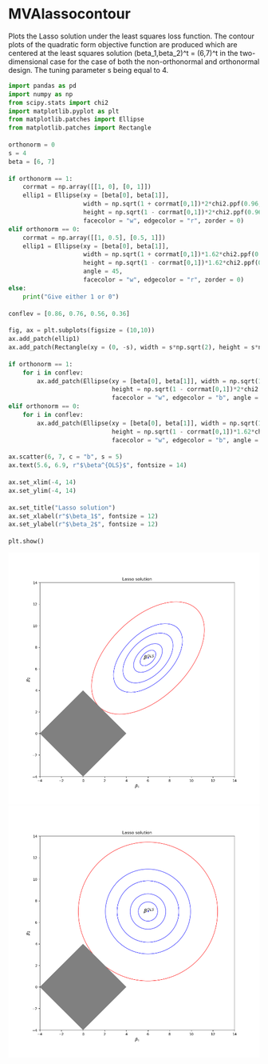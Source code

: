 # MVAlassocontour
Plots the Lasso solution under the least squares loss function. The contour plots of the quadratic form objective function are produced which are centered at the least squares solution (beta_1,beta_2)^t = (6,7)^t in the two-dimensional case for the case of both the non-orthonormal and orthonormal design. The tuning parameter s being equal to 4.

```python
import pandas as pd
import numpy as np
from scipy.stats import chi2
import matplotlib.pyplot as plt
from matplotlib.patches import Ellipse
from matplotlib.patches import Rectangle

orthonorm = 0
s = 4
beta = [6, 7]

if orthonorm == 1:
    corrmat = np.array([[1, 0], [0, 1]])
    ellip1 = Ellipse(xy = [beta[0], beta[1]], 
                     width = np.sqrt(1 + corrmat[0,1])*2*chi2.ppf(0.96, 2), 
                     height = np.sqrt(1 - corrmat[0,1])*2*chi2.ppf(0.96, 2), 
                     facecolor = "w", edgecolor = "r", zorder = 0)
elif orthonorm == 0:
    corrmat = np.array([[1, 0.5], [0.5, 1]])
    ellip1 = Ellipse(xy = [beta[0], beta[1]], 
                     width = np.sqrt(1 + corrmat[0,1])*1.62*chi2.ppf(0.96, 2), 
                     height = np.sqrt(1 - corrmat[0,1])*1.62*chi2.ppf(0.96, 2), 
                     angle = 45,
                     facecolor = "w", edgecolor = "r", zorder = 0)
else:
    print("Give either 1 or 0")
    
conflev = [0.86, 0.76, 0.56, 0.36]

fig, ax = plt.subplots(figsize = (10,10))
ax.add_patch(ellip1)
ax.add_patch(Rectangle(xy = (0, -s), width = s*np.sqrt(2), height = s*np.sqrt(2), angle=45, facecolor = "grey"))

if orthonorm == 1:
    for i in conflev:
        ax.add_patch(Ellipse(xy = [beta[0], beta[1]], width = np.sqrt(1 + corrmat[0,1])*2*chi2.ppf(i, 2), 
                             height = np.sqrt(1 - corrmat[0,1])*2*chi2.ppf(i, 2), 
                             facecolor = "w", edgecolor = "b", angle = 45, zorder = 0))
elif orthonorm == 0:
    for i in conflev:
        ax.add_patch(Ellipse(xy = [beta[0], beta[1]], width = np.sqrt(1 + corrmat[0,1])*1.62*chi2.ppf(i, 2), 
                             height = np.sqrt(1 - corrmat[0,1])*1.62*chi2.ppf(i, 2), 
                             facecolor = "w", edgecolor = "b", angle = 45, zorder = 0))
        
ax.scatter(6, 7, c = "b", s = 5)
ax.text(5.6, 6.9, r"$\beta^{OLS}$", fontsize = 14)

ax.set_xlim(-4, 14)
ax.set_ylim(-4, 14)

ax.set_title("Lasso solution")
ax.set_xlabel(r"$\beta_1$", fontsize = 12)
ax.set_ylabel(r"$\beta_2$", fontsize = 12)

plt.show()
```
![MVAlassocontour](MVAlassocontour_1_python.png)
![MVAlassocontour](MVAlassocontour_2_python.png)